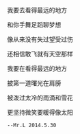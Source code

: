 我要去看得最远的地方

和你手舞足蹈聊梦想

像从来没有失过望受过伤

还相信敢飞就有天空那样

我要在看得最远的地方

披第一道曙光在肩膀

被泼过太冷的雨滴和雪花

更坚持微笑要暖得像太阳

`--Mr.L 2014.5.30`

